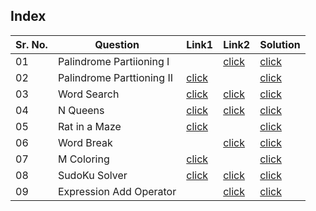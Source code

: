 ## Index 

Sr. No. | Question|Link1 | Link2 | Solution
---|---|---|---|---
01 | Palindrome Partiioning I | |[click](https://leetcode.com/problems/palindrome-partitioning/) | [click](./Solutions/PalindromePartitioningI.java)
02 | Palindrome Parttioning II  | [click](https://practice.geeksforgeeks.org/problems/palindromic-patitioning4845/1?utm_source=youtube&utm_medium=collab_striver_ytdescription&utm_campaign=palindromic-patitioning) ||[click](./Solutions/PaindromePartitioningII.java)
03 | Word Search | [click](https://practice.geeksforgeeks.org/problems/word-search/1?utm_source=youtube&utm_medium=collab_striver_ytdescription&utm_campaign=word-search) | [click](https://leetcode.com/problems/word-search/) | [click](./Solutions/WordSearch.java)
04 | N Queens|[click](https://practice.geeksforgeeks.org/problems/n-queen-problem0315/1?utm_source=youtube&utm_medium=collab_striver_ytdescription&utm_campaign=n-queen-problem) | [click](https://leetcode.com/problems/n-queens/) | [click](./Solutions/NQueenProblem.java)
05 | Rat in a Maze | [click](https://practice.geeksforgeeks.org/problems/rat-in-a-maze-problem/1?utm_source=youtube&utm_medium=collab_striver_ytdescription&utm_campaign=rat-in-a-maze-problem) || [click](./Solutions/RatInAMaze.java)
06 | Word Break | |[click](https://leetcode.com/problems/word-break/) | [click](./Solutions/WordBreak.java)
07 | M Coloring | [click](https://practice.geeksforgeeks.org/problems/m-coloring-problem-1587115620/1?utm_source=youtube&utm_medium=collab_striver_ytdescription&utm_campaign=m-coloring-problem) ||[click](./Solutions/MColouringProblem.java)
08 | SudoKu Solver | [click](https://practice.geeksforgeeks.org/problems/solve-the-sudoku-1587115621/1?utm_source=youtube&utm_medium=collab_striver_ytdescription&utm_campaign=solve-the-sudoku) |[click](https://leetcode.com/problems/sudoku-solver/) | [click](./Solutions/SudokuSolver.java)
09 | Expression Add Operator || [click]() | [click]()